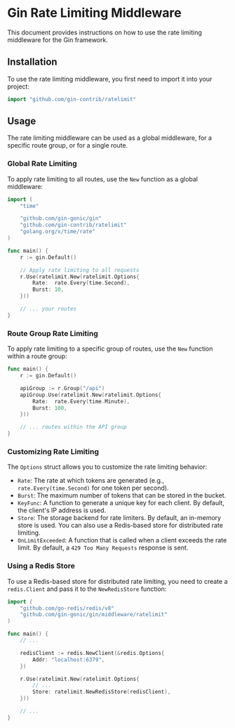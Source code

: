 # Gin Rate Limiting Middleware

This document provides instructions on how to use the rate limiting middleware for the Gin framework.

## Installation

To use the rate limiting middleware, you first need to import it into your project:

```go
import "github.com/gin-contrib/ratelimit"
```

## Usage

The rate limiting middleware can be used as a global middleware, for a specific route group, or for a single route.

### Global Rate Limiting

To apply rate limiting to all routes, use the `New` function as a global middleware:

```go
import (
	"time"

	"github.com/gin-gonic/gin"
	"github.com/gin-contrib/ratelimit"
	"golang.org/x/time/rate"
)

func main() {
	r := gin.Default()

	// Apply rate limiting to all requests
	r.Use(ratelimit.New(ratelimit.Options{
		Rate:  rate.Every(time.Second),
		Burst: 10,
	}))

	// ... your routes
}
```

### Route Group Rate Limiting

To apply rate limiting to a specific group of routes, use the `New` function within a route group:

```go
func main() {
	r := gin.Default()

	apiGroup := r.Group("/api")
	apiGroup.Use(ratelimit.New(ratelimit.Options{
		Rate:  rate.Every(time.Minute),
		Burst: 100,
	}))

	// ... routes within the API group
}
```

### Customizing Rate Limiting

The `Options` struct allows you to customize the rate limiting behavior:

- `Rate`: The rate at which tokens are generated (e.g., `rate.Every(time.Second)` for one token per second).
- `Burst`: The maximum number of tokens that can be stored in the bucket.
- `KeyFunc`: A function to generate a unique key for each client. By default, the client's IP address is used.
- `Store`: The storage backend for rate limiters. By default, an in-memory store is used. You can also use a Redis-based store for distributed rate limiting.
- `OnLimitExceeded`: A function that is called when a client exceeds the rate limit. By default, a `429 Too Many Requests` response is sent.

### Using a Redis Store

To use a Redis-based store for distributed rate limiting, you need to create a `redis.Client` and pass it to the `NewRedisStore` function:

```go
import (
	"github.com/go-redis/redis/v8"
	"github.com/gin-gonic/gin/middleware/ratelimit"
)

func main() {
	// ...

	redisClient := redis.NewClient(&redis.Options{
		Addr: "localhost:6379",
	})

	r.Use(ratelimit.New(ratelimit.Options{
		// ...
		Store: ratelimit.NewRedisStore(redisClient),
	}))

	// ...
}
```